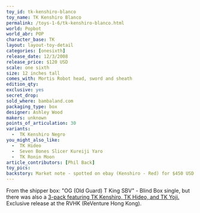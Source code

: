 ```yaml
---
toy_id: tk-kenshiro-blanco
toy_name: TK Kenshiro Blanco
permalink: /toys-1-6/tk-kenshiro-blanco.html
world: Popbot
world_abr: POP
character_base: TK
layout: layout-toy-detail
categories: [onesixth]
release_date: 12/3/2008
release_price: $120 USD
scale: one sixth
size: 12 inches tall
comes_with: Mortis Robot head, sword and sheath
edition_qty:
exclusive: yes
secret_drop:
sold_where: bambaland.com
packaging_type: box
designer: Ashley Wood
makers: unknown
points_of_articulation: 30
variants: 
  -  TK Kenshiro Negro
you_might_also_like:
  -  TK Hideo
  -  Seven Bones Slicer Kureiji Yaro
  -  TK Ronin Moon
article_contributors: [Phil Back]
toy_pics:
backstory: Market note - spotted on ebay (Kenshiro - Red) for $450 USD. Kenshiro Blue spotted @ $800 USD (1/30/2019). 
---
```

From the shipper box: "OG (Old Guard) T King SBV" - Blind Box single, but there was also a <a href="/toys-1-6/tk-3-pack.html">3-pack featuring TK Kenshiro, TK Hideo, and TK Yoji.</a> Exclusive release at the RVHK (ReVenture Hong Kong).
